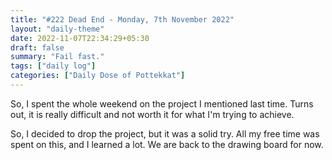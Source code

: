```yaml
---
title: "#222 Dead End - Monday, 7th November 2022"
layout: "daily-theme"
date: 2022-11-07T22:34:29+05:30
draft: false
summary: "Fail fast."
tags: ["daily log"]
categories: ["Daily Dose of Pottekkat"]
---
```


So, I spent the whole weekend on the project I mentioned last time. Turns out, it is really difficult and not worth it for what I'm trying to achieve.

So, I decided to drop the project, but it was a solid try. All my free time was spent on this, and I learned a lot. We are back to the drawing board for now.
